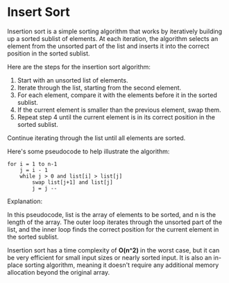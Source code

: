 # Insert Sort

Insertion sort is a simple sorting algorithm that works by iteratively building up a sorted sublist of elements. At each iteration, the algorithm selects an element from the unsorted part of the list and inserts it into the correct position in the sorted sublist.

Here are the steps for the insertion sort algorithm:

1. Start with an unsorted list of elements.
2. Iterate through the list, starting from the second element.
3. For each element, compare it with the elements before it in the sorted sublist.
4. If the current element is smaller than the previous element, swap them.
5. Repeat step 4 until the current element is in its correct position in the sorted sublist.

Continue iterating through the list until all elements are sorted.

Here's some pseudocode to help illustrate the algorithm:

```
for i = 1 to n-1
    j = i - 1
    while j > 0 and list[i] > list[j]
        swap list[j+1] and list[j]
        j = j --
```

Explanation:

In this pseudocode, list is the array of elements to be sorted, and n is the length of the array. The outer loop
iterates through the unsorted part of the list, and the inner loop finds the correct position for the current element in
the sorted sublist.

Insertion sort has a time complexity of **O(n^2)** in the worst case, but it can be very efficient for small input sizes
or nearly sorted input. It is also an in-place sorting algorithm, meaning it doesn't require any additional memory
allocation beyond the original array.
